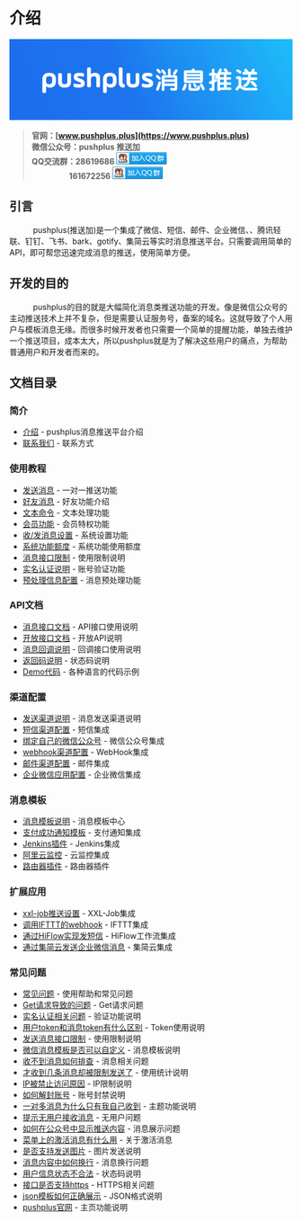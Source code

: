# 介绍
![pushplus消息推送](./images/push.png)

> **官网：[www.pushplus.plus](https://www.pushplus.plus)** \
> **微信公众号：pushplus 推送加** \
> **QQ交流群：28619686 <a target="_blank" href="https://qm.qq.com/cgi-bin/qm/qr?k=t9IbRihvvusEIo7r6bgz-7QgEPOaH0OU&jump_from=webapi">![pushplus用户交流群](./images/group.png)</a>** \
> **&nbsp;&nbsp;&nbsp;&nbsp;&nbsp;&nbsp;&nbsp;&nbsp;&nbsp;&nbsp;&nbsp;&nbsp;&nbsp;&nbsp;&nbsp;&nbsp;&nbsp;&nbsp;&nbsp; 161672256 <a target="_blank" href="https://qm.qq.com/cgi-bin/qm/qr?k=NQsL2uotO-d-i2uMYa-HiypRHc7IIs2z&jump_from=webapi">![pushplus用户交流2群](./images/group.png)</a>** 

## 引言
　&emsp;&emsp;pushplus(推送加)是一个集成了微信、短信、邮件、企业微信、、腾讯轻联、钉钉、飞书、bark、gotify、集简云等实时消息推送平台。只需要调用简单的API，即可帮您迅速完成消息的推送，使用简单方便。

## 开发的目的
　&emsp;&emsp;pushplus的目的就是大幅简化消息类推送功能的开发。像是微信公众号的主动推送技术上并不复杂，但是需要认证服务号，备案的域名。这就导致了个人用户与模板消息无缘。而很多时候开发者也只需要一个简单的提醒功能，单独去维护一个推送项目，成本太大，所以pushplus就是为了解决这些用户的痛点，为帮助普通用户和开发者而来的。

## 文档目录

### 简介
- [介绍](/) - pushplus消息推送平台介绍
- [联系我们](/introduce/contact.md) - 联系方式

### 使用教程
- [发送消息](/function/one.md) - 一对一推送功能
- [好友消息](/function/friend.md) - 好友功能介绍
- [文本命令](/function/txt.md) - 文本处理功能
- [会员功能](/function/vip.md) - 会员特权功能
- [收/发消息设置](/function/setting.md) - 系统设置功能
- [系统功能额度](/guide/use.md) - 系统功能使用额度
- [消息接口限制](/help/limit.md) - 使用限制说明
- [实名认证说明](/function/verify.md) - 账号验证功能
- [预处理信息配置](/function/pre.md) - 消息预处理功能

### API文档
- [消息接口文档](/guide/api.md) - API接口使用说明
- [开放接口文档](/guide/openApi.md) - 开放API说明
- [消息回调说明](/guide/callback.md) - 回调接口使用说明
- [返回码说明](/guide/code.md) - 状态码说明
- [Demo代码](/guide/demo.md) - 各种语言的代码示例

### 渠道配置
- [发送渠道说明](/channel/) - 消息发送渠道说明
- [短信渠道配置](/extend/sms.md) - 短信集成
- [绑定自己的微信公众号](/extend/mp.md) - 微信公众号集成
- [webhook渠道配置](/extend/webhook.md) - WebHook集成
- [邮件渠道配置](/extend/mail.md) - 邮件集成
- [企业微信应用配置](/extend/cp.md) - 企业微信集成

### 消息模板
- [消息模板说明](/template/) - 消息模板中心
- [支付成功通知模板](/extend/pay.md) - 支付通知集成
- [Jenkins插件](/extend/jenkins.md) - Jenkins集成
- [阿里云监控](/extend/cloudMonitor.md) - 云监控集成
- [路由器插件](/extend/route.md) - 路由器插件

### 扩展应用
- [xxl-job推送设置](/extend/xxl-job.md) - XXL-Job集成
- [调用IFTTT的webhook](/extend/ifttt.md) - IFTTT集成
- [通过HiFlow实现发短信](/extend/hiflow.md) - HiFlow工作流集成
- [通过集简云发送企业微信消息](/extend/jijyun.md) - 集简云集成

### 常见问题
- [常见问题](/help/) - 使用帮助和常见问题
- [Get请求导致的问题](/help/get.md) - Get请求问题
- [实名认证相关问题](/help/verify.md) - 验证功能说明
- [用户token和消息token有什么区别](/help/token.md) - Token使用说明
- [发送消息接口限制](/help/limit.md) - 使用限制说明
- [微信消息模板是否可以自定义](/help/template.md) - 消息模板说明
- [收不到消息如何排查](/help/message.md) - 消息相关问题
- [才收到几条消息却被限制发送了](/help/count.md) - 使用统计说明
- [IP被禁止访问原因](/help/ip.md) - IP限制说明
- [如何解封账号](/help/lockdown.md) - 账号封禁说明
- [一对多消息为什么只有我自己收到](/help/topic.md) - 主题功能说明
- [提示无用户接收消息](/help/nouser.md) - 无用户问题
- [如何在公众号中显示推送内容](/help/showmessage.md) - 消息展示问题
- [菜单上的激活消息有什么用](/help/activation.md) - 关于激活消息
- [是否支持发送图片](/help/image.md) - 图片发送说明
- [消息内容中如何换行](/help/line.md) - 消息换行问题
- [用户信息状态不合法](/help/status.md) - 状态码说明
- [接口是否支持https](/help/https.md) - HTTPS相关问题
- [json模板如何正确展示](/help/json.md) - JSON格式说明
- [pushplus官网](/help/homepage.md) - 主页功能说明

